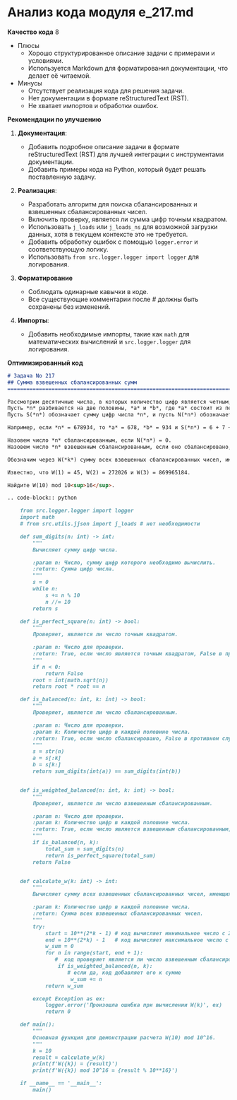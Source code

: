 # Анализ кода модуля e_217.md

**Качество кода**
8
-  Плюсы
    -  Хорошо структурированное описание задачи с примерами и условиями.
    -  Используется Markdown для форматирования документации, что делает её читаемой.
-  Минусы
    -  Отсутствует реализация кода для решения задачи.
    -  Нет документации в формате reStructuredText (RST).
    -  Не хватает импортов и обработки ошибок.

**Рекомендации по улучшению**

1.  **Документация**:
    *   Добавить подробное описание задачи в формате reStructuredText (RST) для лучшей интеграции с инструментами документации.
    *   Добавить примеры кода на Python, который будет решать поставленную задачу.

2.  **Реализация**:
    *   Разработать алгоритм для поиска сбалансированных и взвешенных сбалансированных чисел.
    *   Включить проверку, является ли сумма цифр точным квадратом.
    *   Использовать `j_loads` или `j_loads_ns` для возможной загрузки данных, хотя в текущем контексте это не требуется.
    *   Добавить обработку ошибок с помощью `logger.error` и соответствующую логику.
    *   Использовать `from src.logger.logger import logger` для логирования.

3. **Форматирование**
    *  Соблюдать одинарные кавычки в коде.
    *  Все существующие комментарии после # должны быть сохранены без изменений.

4.  **Импорты**:
    *  Добавить необходимые импорты, такие как `math` для математических вычислений и `src.logger.logger` для логирования.

**Оптимизированный код**

```markdown
# Задача No 217
## Сумма взвешенных сбалансированных сумм
=========================================================================================

Рассмотрим десятичные числа, в которых количество цифр является четным, и пусть *n* - такое число.
Пусть *n* разбивается на две половины, *a* и *b*, где *a* состоит из первых *k* цифр, а *b* состоит из последних *k* цифр.
Пусть S(*n*) обозначает сумму цифр числа *n*, и пусть N(*n*) обозначает сумму цифр в *a*, за вычетом суммы цифр в *b*.

Например, если *n* = 678934, то *a* = 678, *b* = 934 и S(*n*) = 6 + 7 + 8 + 9 + 3 + 4 = 37, а N(*n*) = (6 + 7 + 8) - (9 + 3 + 4) = -5.

Назовем число *n* сбалансированным, если N(*n*) = 0.
Назовем число *n* взвешенным сбалансированным, если оно сбалансировано, а также S(*n*) является точным квадратом.

Обозначим через W(*k*) сумму всех взвешенных сбалансированных чисел, имеющих 2*k* цифр.

Известно, что W(1) = 45, W(2) = 272026 и W(3) = 869965184.

Найдите W(10) mod 10<sup>16</sup>.

.. code-block:: python

    from src.logger.logger import logger
    import math
    # from src.utils.jjson import j_loads # нет необходимости

    def sum_digits(n: int) -> int:
        """
        Вычисляет сумму цифр числа.

        :param n: Число, сумму цифр которого необходимо вычислить.
        :return: Сумма цифр числа.
        """
        s = 0
        while n:
            s += n % 10
            n //= 10
        return s

    def is_perfect_square(n: int) -> bool:
        """
        Проверяет, является ли число точным квадратом.

        :param n: Число для проверки.
        :return: True, если число является точным квадратом, False в противном случае.
        """
        if n < 0:
            return False
        root = int(math.sqrt(n))
        return root * root == n

    def is_balanced(n: int, k: int) -> bool:
        """
        Проверяет, является ли число сбалансированным.

        :param n: Число для проверки.
        :param k: Количество цифр в каждой половине числа.
        :return: True, если число сбалансировано, False в противном случае.
        """
        s = str(n)
        a = s[:k]
        b = s[k:]
        return sum_digits(int(a)) == sum_digits(int(b))


    def is_weighted_balanced(n: int, k: int) -> bool:
        """
        Проверяет, является ли число взвешенным сбалансированным.

        :param n: Число для проверки.
        :param k: Количество цифр в каждой половине числа.
        :return: True, если число является взвешенным сбалансированным, False в противном случае.
        """
        if is_balanced(n, k):
            total_sum = sum_digits(n)
            return is_perfect_square(total_sum)
        return False


    def calculate_w(k: int) -> int:
        """
        Вычисляет сумму всех взвешенных сбалансированных чисел, имеющих 2*k* цифр.

        :param k: Количество цифр в каждой половине числа.
        :return: Сумма всех взвешенных сбалансированных чисел.
        """
        try:
            start = 10**(2*k - 1) # код вычисляет минимальное число с 2*k цифрами
            end = 10**(2*k) - 1   # код вычисляет максимальное число с 2*k цифрами
            w_sum = 0
            for n in range(start, end + 1):
               #  код проверяет является ли число взвешенным сбалансированным
                if is_weighted_balanced(n, k):
                   # если да, код добавляет его к сумме
                    w_sum += n
            return w_sum

        except Exception as ex:
            logger.error('Произошла ошибка при вычислении W(k)', ex)
            return 0

    def main():
        """
        Основная функция для демонстрации расчета W(10) mod 10^16.
        """
        k = 10
        result = calculate_w(k)
        print(f'W({k}) = {result}')
        print(f'W({k}) mod 10^16 = {result % 10**16}')

    if __name__ == '__main__':
        main()
```